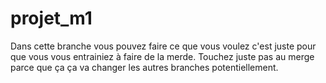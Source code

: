 # projet_m1
Dans cette branche vous pouvez faire ce que vous voulez c'est juste pour que vous vous entrainiez à faire de la merde.
Touchez juste pas au merge parce que ça ça va changer les autres branches potentiellement.